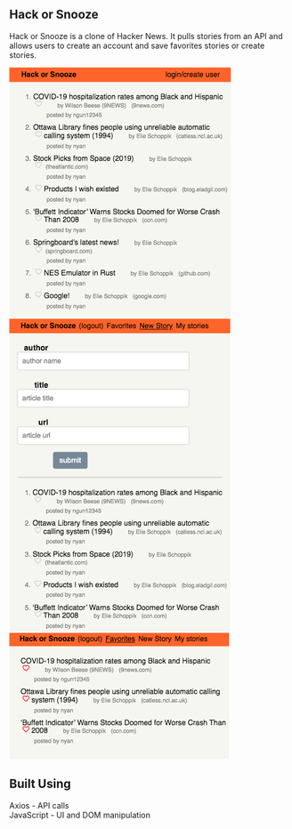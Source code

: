 ## Hack or Snooze
Hack or Snooze is a clone of Hacker News.  It pulls stories from an API and allows users to create an account and save favorites stories or create stories.   

![home](./images/home.png)  
![new_story](./images/new_story.png)  
![favs](./images/favs.png)  

## Built Using
Axios - API calls  
JavaScript - UI and DOM manipulation